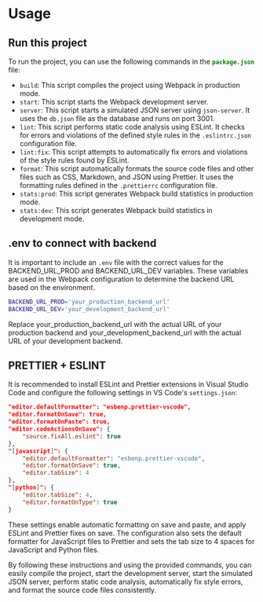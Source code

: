 # Usage

## Run this project

To run the project, you can use the following commands in the <b style="color:green">`package.json`</b> file:

-   `build`: This script compiles the project using Webpack in production mode.
-   `start`: This script starts the Webpack development server.
-   `server`: This script starts a simulated JSON server using `json-server`. It uses the `db.json` file as the database and runs on port 3001.
-   `lint`: This script performs static code analysis using ESLint. It checks for errors and violations of the defined style rules in the `.eslintrc.json` configuration file.
-   `lint:fix`: This script attempts to automatically fix errors and violations of the style rules found by ESLint.
-   `format`: This script automatically formats the source code files and other files such as CSS, Markdown, and JSON using Prettier. It uses the formatting rules defined in the `.prettierrc` configuration file.
-   `stats:prod`: This script generates Webpack build statistics in production mode.
-   `stats:dev`: This script generates Webpack build statistics in development mode.

## .env to connect with backend

It is important to include an `.env` file with the correct values for the BACKEND_URL_PROD and BACKEND_URL_DEV variables. These variables are used in the Webpack configuration to determine the backend URL based on the environment.

```bash
BACKEND_URL_PROD='your_production_backend_url'
BACKEND_URL_DEV='your_development_backend_url'
```

Replace your_production_backend_url with the actual URL of your production backend and your_development_backend_url with the actual URL of your development backend.

## PRETTIER + ESLINT

It is recommended to install ESLint and Prettier extensions in Visual Studio Code and configure the following settings in VS Code's `settings.json`:

```json
"editor.defaultFormatter": "esbenp.prettier-vscode",
"editor.formatOnSave": true,
"editor.formatOnPaste": true,
"editor.codeActionsOnSave": {
    "source.fixAll.eslint": true
},
"[javascript]": {
    "editor.defaultFormatter": "esbenp.prettier-vscode",
    "editor.formatOnSave": true,
    "editor.tabSize": 4
},
"[python]": {
    "editor.tabSize": 4,
    "editor.formatOnType": true
}
```

These settings enable automatic formatting on save and paste, and apply ESLint and Prettier fixes on save. The configuration also sets the default formatter for JavaScript files to Prettier and sets the tab size to 4 spaces for JavaScript and Python files.

By following these instructions and using the provided commands, you can easily compile the project, start the development server, start the simulated JSON server, perform static code analysis, automatically fix style errors, and format the source code files consistently.
